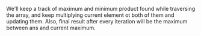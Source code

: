 We'll keep a track of maximum and minimum product found while traversing the array, and keep multiplying current element ot both of them and updating them. Also, final result after every iteration will be the maximum between ans and current maximum.
